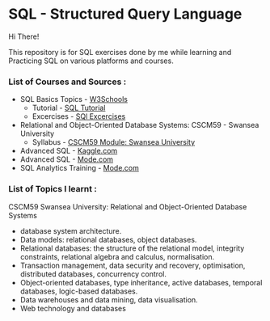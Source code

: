 # SQL - Structured Query Language

Hi There!

This repository is for SQL exercises done by me while learning and Practicing SQL on various platforms and courses.

### List of Courses and Sources : ###

* SQL Basics Topics - [W3Schools](https://www.w3schools.com/)
  * Tutorial - [SQL Tutorial](https://www.w3schools.com/sql/default.asp)
  * Excercises - [SQl Excercises](https://www.w3schools.com/sql/sql_exercises.asp)
* Relational and Object-Oriented Database Systems: CSCM59 - Swansea University
  * Syllabus - [CSCM59 Module: Swansea University](https://intranet.swan.ac.uk/catalogue/default.asp?type=moddetail&dept=any&mod=CSCM59&ayr=22%2F23&psl=TB1&detailOnly=false)
* Advanced SQL - [Kaggle.com](https://www.kaggle.com/learn/advanced-sql)
* Advanced SQL - [Mode.com](https://mode.com/sql-tutorial/intro-to-advanced-sql/)
* SQL Analytics Training - [Mode.com](https://mode.com/sql-tutorial/sql-business-analytics-training/)

### List of Topics I learnt : ###

CSCM59 Swansea University: Relational and Object-Oriented Database Systems
* database system architecture.
* Data models: relational databases, object databases.
* Relational databases: the structure of the relational model, integrity constraints, relational
algebra and calculus, normalisation.
* Transaction management, data security and recovery, optimisation, distributed databases,
concurrency control.
* Object-oriented databases, type inheritance, active databases, temporal databases, logic-based
databases.
* Data warehouses and data mining, data visualisation.
* Web technology and databases







